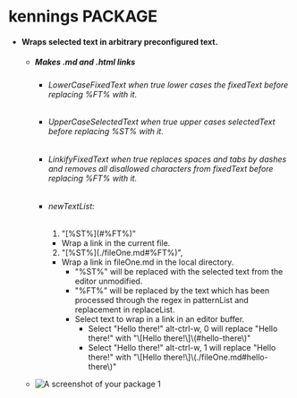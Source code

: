 # kennings PACKAGE

- #### Wraps selected text in arbitrary preconfigured text.
  - ##### Makes .md and .html links
    - ###### LowerCaseFixedText when true lower cases the fixedText before replacing %FT% with it.
    - ###### UpperCaseSelectedText when true upper cases selectedText before replacing %ST% with it.
    - ###### LinkifyFixedText when true replaces spaces and tabs by dashes and removes all disallowed characters from fixedText before replacing %FT% with it.
    - ###### newTextList:
      1. "\[%ST%\]\(\#%FT%\)"
        - Wrap a link in the current file.
      2. "\[%ST%\]\(./fileOne.md\#%FT%\)",
        - Wrap a link in fileOne.md in the local directory.
          - "%ST%" will be replaced with the selected text from the editor unmodified.
          - "%FT%" will be replaced by the text which has been processed through the regex in patternList and replacement in replaceList.
          - Select text to wrap in a link in an editor buffer.
            - Select "Hello there!" alt-ctrl-w, 0 will replace "Hello there!" with "\\[Hello there!\\]\\(#hello-there\\)"
            - Select "Hello there!" alt-ctrl-w, 1 will replace "Hello there!" with "\\[Hello there!\\]\\(./fileOne.md#hello-there\\)"


  - ![A screenshot of your package](https://f.cloud.github.com/assets/69169/2290250/c35d867a-a017-11e3-86be-cd7c5bf3ff9b.gif)
[](#)1
